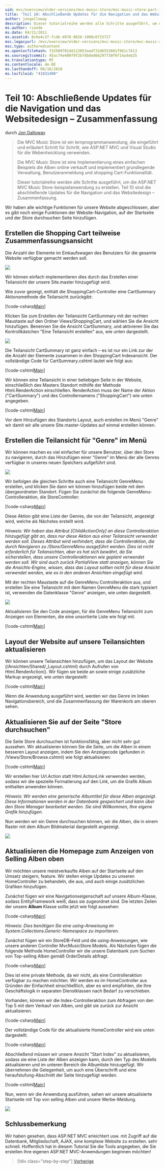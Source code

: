 ```yaml
---
uid: mvc/overview/older-versions/mvc-music-store/mvc-music-store-part-10
title: 'Teil 10: Abschließende Updates für die Navigation und das Websitedesign – Zusammenfassung | Microsoft-Dokumentation'
author: jongalloway
description: Dieser tutorialreihe werden alle Schritte ausgeführt, um die ASP.NET MVC Music Store-beispielanwendung zu erstellen. Teil 10 sind die abschließende Updates für die Navigation und S...
ms.author: riande
ms.date: 04/21/2011
ms.assetid: 0c6e4c2f-fcdb-4978-9656-1990c6f15727
msc.legacyurl: /mvc/overview/older-versions/mvc-music-store/mvc-music-store-part-10
msc.type: authoredcontent
ms.openlocfilehash: f32509701dd112053aa4f31d6552601f961c7413
ms.sourcegitcommit: 45ac74e400f9f2b7dbded66297730f6f14a4eb25
ms.translationtype: MT
ms.contentlocale: de-DE
ms.lasthandoff: 08/16/2018
ms.locfileid: "41831490"
---
```

<a name="part-10-final-updates-to-navigation-and-site-design-conclusion"></a>Teil 10: Abschließende Updates für die Navigation und das Websitedesign – Zusammenfassung
====================
durch [Jon Galloway](https://github.com/jongalloway)

> Die MVC Music Store ist ein lernprogrammanwendung, die eingeführt und erläutert Schritt für Schritt, wie ASP.NET MVC und Visual Studio für die Webentwicklung verwenden.  
>   
> Die MVC Music Store ist eine Implementierung eines einfachen Beispiels die Alben online verkauft und implementiert grundlegende Verwaltung, Benutzeranmeldung und shopping Cart-Funktionalität.  
>   
> Dieser tutorialreihe werden alle Schritte ausgeführt, um die ASP.NET MVC Music Store-beispielanwendung zu erstellen. Teil 10 sind die abschließende Updates für die Navigation und das Websitedesign – Zusammenfassung.


Wir haben alle wichtige Funktionen für unsere Website abgeschlossen, aber es gibt noch einige Funktionen der Website-Navigation, auf der Startseite und der Store durchsuchen Seite hinzufügen.

## <a name="creating-the-shopping-cart-summary-partial-view"></a>Erstellen die Shopping Cart teilweise Zusammenfassungsansicht

Die Anzahl der Elemente im Einkaufswagen des Benutzers für die gesamte Website verfügbar gemacht werden soll.

![](mvc-music-store-part-10/_static/image1.png)

Wir können einfach implementieren dies durch das Erstellen einer Teilansicht der unsere Site.master hinzugefügt wird.

Wie zuvor gezeigt, enthält die ShoppingCart-Controller eine CartSummary Aktionsmethode die Teilansicht zurückgibt:

[!code-csharp[Main](mvc-music-store-part-10/samples/sample1.cs)]

Klicken Sie zum Erstellen der Teilansicht CartSummary mit der rechten Maustaste auf den Ordner Views/ShoppingCart, und wählen Sie die Ansicht hinzufügen. Benennen Sie die Ansicht CartSummary, und aktivieren Sie das Kontrollkästchen "Eine Teilansicht erstellen" aus, wie unten dargestellt.

![](mvc-music-store-part-10/_static/image2.png)

Die Teilansicht CartSummary ist ganz einfach – es ist nur ein Link zur der die Anzahl der Elemente zusammen in den ShoppingCart Indexansicht. Der vollständige Code für CartSummary.cshtml lautet wie folgt aus:

[!code-cshtml[Main](mvc-music-store-part-10/samples/sample2.cshtml)]

Wir können eine Teilansicht in einer beliebigen Seite in der Website, einschließlich des Masters Standort mithilfe der Methode Html.RenderAction einschließen. RenderAction muss der Name der Aktion ("CartSummary") und des Controllernamens ("ShoppingCart") wie unten angegeben.

[!code-cshtml[Main](mvc-music-store-part-10/samples/sample3.cshtml)]

Vor dem Hinzufügen des Standorts Layout, auch erstellen im Menü "Genre" wir damit wir alle unsere Site.master-Updates auf einmal erstellen können.

## <a name="creating-the-genre-menu-partial-view"></a>Erstellen die Teilansicht für "Genre" im Menü

Wir können machen es viel einfacher für unsere Benutzer, über den Store zu navigieren, durch das Hinzufügen einer "Genre" im Menü der alle Genres verfügbar in unseres neuen Speichers aufgeführt sind.

![](mvc-music-store-part-10/_static/image3.png)

Wir befolgen die gleichen Schritte auch eine Teilansicht GenreMenu erstellen, und klicken Sie dann wir können hinzufügen beide mit dem übergeordneten Standort. Fügen Sie zunächst die folgende GenreMenu-Controlleraktion, die StoreController:

[!code-csharp[Main](mvc-music-store-part-10/samples/sample4.cs)]

Diese Aktion gibt eine Liste der Genres, die von der Teilansicht, angezeigt wird, welche als Nächstes erstellt wird.

*Hinweis: Wir haben das Attribut [ChildActionOnly] an diese Controlleraktion hinzugefügt gibt an, dass nur diese Aktion aus einer Teilansicht verwendet werden soll. Dieses Attribut wird verhindert, dass die Controlleraktion, die durch Navigieren zu /Store/GenreMenu ausgeführt werden. Dies ist nicht erforderlich für Teilansichten, aber es hat sich bewährt, da Sie sicherstellen, dass unsere Controlleraktionen wie geplant verwendet werden soll. Wir sind auch zurück PartialView statt anzeigen, können Sie die Ansichts-Engine, wissen, dass das Layout sollten nicht für diese Ansicht verwendet werden, wie es in den anderen Ansichten eingefügt wird.*

Mit der rechten Maustaste auf die GenreMenu Controlleraktion aus, und erstellen Sie eine Teilansicht mit dem Namen GenreMenu die stark typisiert ist, verwenden die Datenklasse "Genre" anzeigen, wie unten dargestellt.

![](mvc-music-store-part-10/_static/image4.png)

Aktualisieren Sie den Code anzeigen, für die GenreMenu Teilansicht zum Anzeigen von Elementen, die eine unsortierte Liste wie folgt mit.

[!code-cshtml[Main](mvc-music-store-part-10/samples/sample5.cshtml)]

## <a name="updating-site-layout-to-display-our-partial-views"></a>Layout der Website auf unsere Teilansichten aktualisieren

Wir können unsere Teilansichten hinzufügen, um das Layout der Website (/Ansichten/Shared/\_Layout.cshtml) durch Aufrufen von Html.RenderAction(). Wir fügen sie beide an sowie einige zusätzliche Markup angezeigt, wie unten dargestellt:

[!code-cshtml[Main](mvc-music-store-part-10/samples/sample6.cshtml)]

Wenn die Anwendung ausgeführt wird, werden wir das Genre im linken Navigationsbereich, und die Zusammenfassung der Warenkorb am oberen sehen.

## <a name="update-to-the-store-browse-page"></a>Aktualisieren Sie auf der Seite "Store durchsuchen"

Die Seite Store durchsuchen ist funktionsfähig, aber nicht sehr gut aussehen. Wir aktualisieren können Sie die Seite, um die Alben in einem besseren Layout anzeigen, indem Sie den Anzeigecode (gefunden in /Views/Store/Browse.cshtml) wie folgt aktualisieren:

[!code-cshtml[Main](mvc-music-store-part-10/samples/sample7.cshtml)]

Wir erstellen hier Url.Action statt Html.ActionLink verwenden werden, sodass wir die spezielle Formatierung auf den Link, um die Grafik Album enthalten anwenden können.

*Hinweis: Wir werden eine generische Albumtitel für diese Alben angezeigt. Diese Informationen werden in der Datenbank gespeichert und kann über den Store Manager bearbeitet werden. Sie sind Willkommen, Ihre eigene Grafik hinzufügen.*

Nun werden wir ein Genre durchsuchen können, wir die Alben, die in einem Raster mit dem Album Bildmaterial dargestellt angezeigt.

![](mvc-music-store-part-10/_static/image5.png)

## <a name="updating-the-home-page-to-show-top-selling-albums"></a>Aktualisieren die Homepage zum Anzeigen von Selling Alben oben

Wir möchten unsere meistverkaufte Alben auf der Startseite auf den Umsatz steigern, feature. Wir stellen einige Updates zu unseren HomeController zu behandeln, die aus, und auch einige zusätzlichen Grafiken hinzufügen.

Zunächst fügen wir eine Navigationseigenschaft auf unsere Album-Klasse, sodass EntityFramework weiß, dass sie zugeordnet sind. Die letzten Zeilen der unsere **Album** Klasse sollte jetzt wie folgt aussehen:

[!code-csharp[Main](mvc-music-store-part-10/samples/sample8.cs)]

*Hinweis: Dies benötigen Sie eine using-Anweisung im System.Collections.Generic-Namespace zu importieren.*

Zunächst fügen wir ein StoreDB-Feld und die using-Anweisungen, wie unsere anderen Controller MvcMusicStore.Models. Als Nächstes fügen die folgende Methode HomeController wir die unsere Datenbank zum Suchen von Top-selling Alben gemäß OrderDetails abfragt.

[!code-csharp[Main](mvc-music-store-part-10/samples/sample9.cs)]

Dies ist eine private Methode, da wir nicht, als eine Controlleraktion verfügbar zu machen möchten. Wir werden es im HomeController aus Gründen der Einfachheit einschließlich, aber es wird empfohlen, die Ihre Geschäftslogik in separaten Dienstklassen nach Bedarf zu verschieben.

Vorhanden, können wir die Index-Controlleraktion zum Abfragen von den Top 5 mit dem Verkauf von Alben, und gibt sie zurück zur Ansicht aktualisieren.

[!code-csharp[Main](mvc-music-store-part-10/samples/sample10.cs)]

Der vollständige Code für die aktualisierte HomeController wird wie unten dargestellt.

[!code-csharp[Main](mvc-music-store-part-10/samples/sample11.cs)]

Abschließend müssen wir unsere Ansicht "Start Index" zu aktualisieren, sodass sie eine Liste der Alben anzeigen kann, durch den Typ des Modells aktualisieren und im unteren Bereich die Albumliste hinzugefügt. Wir übernehmen die Gelegenheit, um auch eine Überschrift und eine heraufstufung-Abschnitt der Seite hinzugefügt werden.

[!code-cshtml[Main](mvc-music-store-part-10/samples/sample12.cshtml)]

Nun, wenn wir die Anwendung ausführen, sehen wir unsere aktualisierte Startseite mit Top von selling Alben und unsere Werbe-Meldung.

![](mvc-music-store-part-10/_static/image1.jpg)

## <a name="conclusion"></a>Schlussbemerkung

Wir haben gesehen, dass ASP.NET MVC erleichtert usw. mit Zugriff auf die Datenbank, Mitgliedschaft, AJAX, eine komplexe Website zu erstellen. sehr schnell. Hoffentlich hat in diesem Tutorial Sie die Tools angegeben, die Sie erstellen Ihre eigenen ASP.NET MVC-Anwendungen beginnen möchten!


> [!div class="step-by-step"]
> [Vorherige](mvc-music-store-part-9.md)
